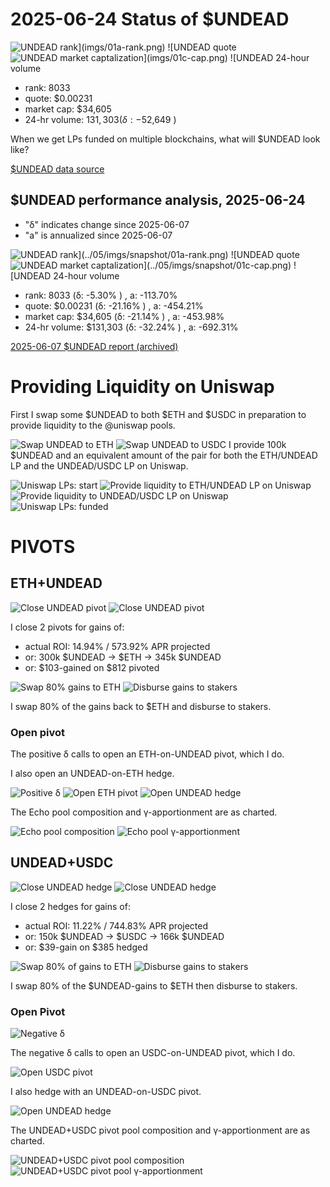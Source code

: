# 2025-06-24 Status of $UNDEAD 

![$UNDEAD rank](imgs/01a-rank.png) 
![$UNDEAD quote](imgs/01b-quote.png) 
![$UNDEAD market captalization](imgs/01c-cap.png) 
![$UNDEAD 24-hour volume](imgs/01d-vol.png) 

* rank: 8033 
* quote: $0.00231 
* market cap: $34,605 
* 24-hr volume: $131,303 (δ: -$52,649 ) 

When we get LPs funded on multiple blockchains, what will $UNDEAD look like? 

[$UNDEAD data source](https://www.coingecko.com/en/coins/undead-blocks) 
## $UNDEAD performance analysis, 2025-06-24 

* "δ" indicates change since 2025-06-07 
* "a" is annualized since 2025-06-07 

![$UNDEAD rank](../05/imgs/snapshot/01a-rank.png) 
![$UNDEAD quote](../05/imgs/snapshot/01b-quote.png) 
![$UNDEAD market captalization](../05/imgs/snapshot/01c-cap.png) 
![$UNDEAD 24-hour volume](../05/imgs/snapshot/01d-vol.png) 

* rank: 8033 (δ: -5.30% ) , a: -113.70% 
* quote: $0.00231 (δ: -21.16% ) , a: -454.21% 
* market cap: $34,605 (δ: -21.14% ) , a: -453.98% 
* 24-hr volume: $131,303 (δ: -32.24% ) , a: -692.31% 

[2025-06-07 $UNDEAD report (archived)](https://github.com/pivoteur/biz/tree/main/blog/2025/06/05) 
# Providing Liquidity on Uniswap 

First I swap some $UNDEAD to both $ETH and $USDC in preparation to provide liquidity to the @uniswap pools. 

![Swap UNDEAD to ETH](imgs/02a-swap-to-eth.png) 
![Swap UNDEAD to USDC](imgs/02b-swap-to-usdc.png) 
I provide 100k $UNDEAD and an equivalent amount of the pair for both the ETH/UNDEAD LP and the UNDEAD/USDC LP on Uniswap. 

![Uniswap LPs: start](imgs/03a-lps-start.png) 
![Provide liquidity to ETH/UNDEAD LP on Uniswap](imgs/03b-provide-to-eth-undead-lp.png) 
![Provide liquidity to UNDEAD/USDC LP on Uniswap](imgs/03c-provide-to-undead-usdc-lp.png) 
![Uniswap LPs: funded](imgs/03d-lps-funded.png) 

# PIVOTS

## ETH+UNDEAD

![Close UNDEAD pivot](imgs/04a-close-undead-pivot.png)
![Close UNDEAD pivot](imgs/04b-close-undead-pivot.png)

I close 2 pivots for gains of:

* actual ROI: 14.94% / 573.92% APR projected
* or: 300k $UNDEAD -> $ETH -> 345k $UNDEAD
* or: $103-gained on $812 pivoted

![Swap 80% gains to ETH](imgs/04c-swap-to-eth.png)
![Disburse gains to stakers](imgs/04d-disburse-gains.png)

I swap 80% of the gains back to $ETH and disburse to stakers. 

### Open pivot

The positive δ calls to open an ETH-on-UNDEAD pivot, which I do. 

I also open an UNDEAD-on-ETH hedge. 

![Positive δ](imgs/05a-pos.png) 
![Open ETH pivot](imgs/05b-open-eth-pivot.png) 
![Open UNDEAD hedge](imgs/05c-open-undead-hedge.png) 

The Echo pool composition and γ-apportionment are as charted. 

![Echo pool composition](imgs/06a-comp.png) 
![Echo pool γ-apportionment](imgs/06b-apport.png) 

## UNDEAD+USDC

![Close UNDEAD hedge](imgs/07a-close-undead-hedge.png)
![Close UNDEAD hedge](imgs/07b-close-undead-hedge.png)

I close 2 hedges for gains of:

* actual ROI: 11.22% / 744.83% APR projected
* or: 150k $UNDEAD -> $USDC -> 166k $UNDEAD
* or: $39-gain on $385 hedged

![Swap 80% of gains to ETH](imgs/07c-swap-gains-to-eth.png)
![Disburse gains to stakers](imgs/07d-disburse-gains.png)

I swap 80% of the $UNDEAD-gains to $ETH then disburse to stakers.


### Open Pivot 

![Negative δ](imgs/08a-neg.png) 

The negative δ calls to open an USDC-on-UNDEAD pivot, which I do. 

![Open USDC pivot](imgs/08b-open-usdc-pivot.png) 

I also hedge with an UNDEAD-on-USDC pivot. 

![Open UNDEAD hedge](imgs/08c-open-undead-hedge.png) 

The UNDEAD+USDC pivot pool composition and γ-apportionment are as charted. 

![UNDEAD+USDC pivot pool composition](imgs/09a-comp.png) 
![UNDEAD+USDC pivot pool γ-apportionment](imgs/09b-apport.png) 
